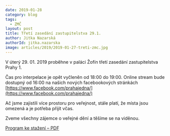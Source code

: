```yaml
---
date: 2019-01-28
category: blog
tags:
  - ZMČ
layout: post
title: Třetí zasedání zastupitelstva 29.1.
author: Jitka Nazarská
authorId: jitka.nazarska
image: articles/2019/2019-01-27-treti-zmc.jpg
---
```


V úterý 29. 01. 2019 proběhne v paláci Žofín třetí zasedání zastupitelstva Prahy 1.

Čas pro interpelace je opět vyčleněn od 18:00 do 19:00. Online stream bude dostupný od 16:00 na našich nových facebookových stránkách [https://www.facebook.com/prahajedna/](https://www.facebook.com/prahajedna/)


Ač jsme zajistili více prostoru pro veřejnost, stále platí, že místa jsou omezená a je potřeba přijít včas.

Zveme všechny zájemce o veřejné dění a těšíme se na viděnou.

[Program ke stažení – PDF](https://www.praha1.cz/app/uploads/2019/01/PROGRAM2019_3ZZ_29_01_2019_final_web.pdf)
